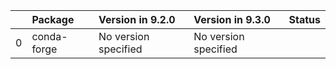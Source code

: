 <!-- markdown-link-check-disable -->

|    | Package     | Version in 9.2.0     | Version in 9.3.0     | Status   |
|---:|:------------|:---------------------|:---------------------|:---------|
|  0 | conda-forge | No version specified | No version specified |          |